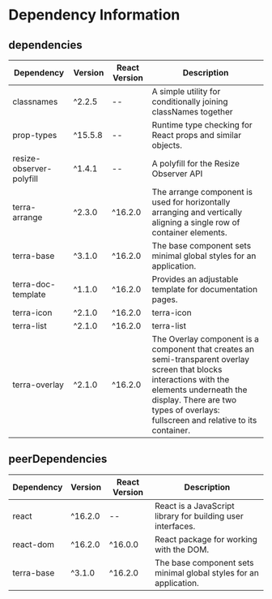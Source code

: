 # Dependency Information

## dependencies
| Dependency | Version | React Version | Description |
|-|-|-|-|
| classnames | ^2.2.5 | -- | A simple utility for conditionally joining classNames together |
| prop-types | ^15.5.8 | -- | Runtime type checking for React props and similar objects. |
| resize-observer-polyfill | ^1.4.1 | -- | A polyfill for the Resize Observer API |
| terra-arrange | ^2.3.0 | ^16.2.0 | The arrange component is used for horizontally arranging and vertically aligning a single row of container elements. |
| terra-base | ^3.1.0 | ^16.2.0 | The base component sets minimal global styles for an application. |
| terra-doc-template | ^1.1.0 | ^16.2.0 | Provides an adjustable template for documentation pages. |
| terra-icon | ^2.1.0 | ^16.2.0 | terra-icon |
| terra-list | ^2.1.0 | ^16.2.0 | terra-list |
| terra-overlay | ^2.1.0 | ^16.2.0 | The Overlay component is a component that creates an semi-transparent overlay screen that blocks interactions with the elements underneath the display. There are two types of overlays: fullscreen and relative to its container. |

## peerDependencies
| Dependency | Version | React Version | Description |
|-|-|-|-|
| react | ^16.2.0 | -- | React is a JavaScript library for building user interfaces. |
| react-dom | ^16.2.0 | ^16.0.0 | React package for working with the DOM. |
| terra-base | ^3.1.0 | ^16.2.0 | The base component sets minimal global styles for an application. |
